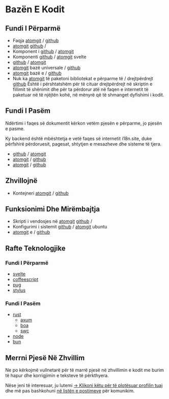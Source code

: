 # Bazën E Kodit

## Fundi I Përparmë

* Faqja [atomgit](https://atomgit.com/i18n/proto) / [github](https://github.com/i18n-site/site)
* [atomgit](https://atomgit.com/i18n/md) [github](https://github.com/i18n-site/md) /
* Komponent i [github](https://github.com/i18n-site/18x) / [atomgit](https://atomgit.com/i18n/18x)
* Komponenti [github](https://github.com/i18n-site/plugin) / [atomgit](https://atomgit.com/i18n/plugin) svelte
* [github](https://github.com/i18n-site/proto) / [atomgit](https://atomgit.com/i18n/proto)
* [atomgit](https://atomgit.com/i18n/lib) bazë universale / [github](https://github.com/i18n-site/lib)
* [atomgit](https://atomgit.com/i18n/ie) bazë e / [github](https://github.com/i18n-site/ie)
* Nuk ka [atomgit](https://atomgit.com/i18n/x) të paketoni bibliotekat e përparme të / drejtpërdrejt [github](https://github.com/i18n-site/x)
  Është i përshtatshëm për të cituar drejtpërdrejt në skriptin e fillimit të shënimit dhe për ta përdorur atë në faqen e internetit të paketuar në të njëjtën kohë, në mënyrë që të shmanget dyfishimi i kodit.

## Fundi I Pasëm

Ndërtimi i faqes së dokumentit kërkon vetëm pjesën e përparme, jo pjesën e pasme.

Ky backend është mbështetja e vetë faqes së internetit i18n.site, duke përfshirë përdoruesit, pagesat, shtytjen e mesazheve dhe sisteme të tjera.

* [github](https://github.com/i18n-api/srv) / [atomgit](https://atomgit.com/i18n-api/srv)
* [atomgit](https://atomgit.com/i18n-api/pub) / [github](https://github.com/i18n-api/pub)
* [atomgit](https://atomgit.com/i18n/rust) / [github](https://github.com/i18n-site/rust)

## Zhvillojnë

* Kontejneri [atomgit](https://atomgit.com/i18n-api/srv.docker) / [github](https://github.com/i18n-api/srv.docker)

## Funksionimi Dhe Mirëmbajtja

* Skripti i vendosjes në [atomgit](https://atomgit.com/i18n-ops/ops) [github](https://github.com/i18n-ops/ops) /
* Konfigurimi i sistemit [github](https://github.com/i18n-ops/ubuntu) / [atomgit](https://atomgit.com/i18n-ops/ubuntu) ubuntu
* [atomgit](https://atomgit.com/i18n/cron) e / [github](https://github.com/i18n-cron/cron)

## Rafte Teknologjike

### Fundi I Përparmë

* [svelte](//svelte.dev)
* [coffeescript](//coffeescript.org)
* [pug](https://github.com/pugjs/pug)
* [stylus](https://stylus.com)

### Fundi I Pasëm

* [rust](//rust.org)
  * [axum](//github.com/tokio-rs/axum)
  * [boa](//github.com/boa-dev/boa)
  * [swc](//swc.rs)
* [node](//nodejs.org)
* [bun](//bun.dev)

## Merrni Pjesë Në Zhvillim

Ne po kërkojmë vullnetarë për të marrë pjesë në zhvillimin e kodit me burim të hapur dhe korrigjimin e teksteve të përkthyera.

Nëse jeni të interesuar, ju lutemi [→ Klikoni këtu për të plotësuar profilin tuaj](https://ggl.link/i18n) dhe më pas bashkohuni [në listën e postimeve](https://groups.google.com/u/2/g/i18n-site) për komunikim.